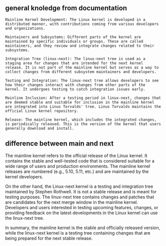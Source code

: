 ## general knoledge from documentation  
  
    Mainline Kernel Development: The Linux kernel is developed in a distributed manner, with contributions coming from various developers and organizations.

    Maintainers and Subsystems: Different parts of the kernel are maintained by specific individuals or groups. These are called maintainers, and they review and integrate changes related to their subsystems.

    Integration Tree (linux-next): The linux-next tree is used as a staging area for changes that are intended for the next kernel release. It is not part of the mainline kernel but serves as a way to collect changes from different subsystem maintainers and developers.

    Testing and Integration: The linux-next tree allows developers to see how their changes interact with changes from other parts of the kernel. It undergoes testing to catch integration issues early.

    Mainline Inclusion: After a testing period in linux-next, changes that are deemed stable and suitable for inclusion in the mainline kernel are integrated into Linus Torvalds' tree. Linus Torvalds maintains the official Linux kernel repository.

    Release: The mainline kernel, which includes the integrated changes, is periodically released. This is the version of the kernel that users generally download and install.

## difference between main and next

The mainline kernel refers to the official release of the Linux kernel. It contains the stable and well-tested code that is considered suitable for a wide range of users and production environments. The mainline kernel releases are numbered (e.g., 5.10, 5.11, etc.) and are maintained by the kernel developers.

On the other hand, the Linux-next kernel is a testing and integration tree maintained by Stephen Rothwell. It is not a stable release and is meant for testing purposes. The linux-next tree contains changes and patches that are candidates for the next merge window in the mainline kernel. Developers and users interested in testing upcoming features, changes, or providing feedback on the latest developments in the Linux kernel can use the linux-next tree.

In summary, the mainline kernel is the stable and officially released version, while the linux-next kernel is a testing tree containing changes that are being prepared for the next stable release.